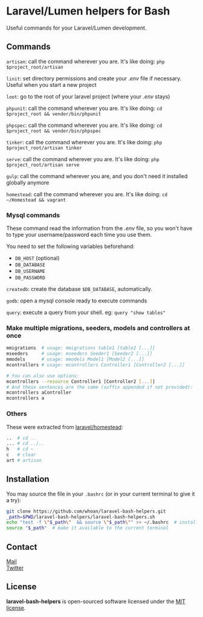 Laravel/Lumen helpers for Bash
==============================

Useful commands for your Laravel/Lumen development.

## Commands

`artisan`: call the command wherever you are. It's like doing: `php $project_root/artisan`

`linit`: set directory permissions and create your *.env* file if necessary. Useful when you start a new project

`loot`: go to the root of your laravel project (where your *.env* stays)

`phpunit`: call the command wherever you are. It's like doing: `cd $project_root && vendor/bin/phpunit`

`phpspec`: call the command wherever you are. It's like doing: `cd $project_root && vendor/bin/phpspec`

`tinker`: call the command wherever you are. It's like doing: `php $project_root/artisan tinker`

`serve`: call the command wherever you are. It's like doing: `php $project_root/artisan serve`

`gulp`: call the command wherever you are, and you don't need it installed globally anymore

`homestead`: call the command wherever you are. It's like doing: `cd ~/Homestead && vagrant`

### Mysql commands

These command read the information from the *.env* file, so you won't have to type your username/password each time you use them.

You need to set the following variables beforehand:

- `DB_HOST` (optional)
- `DB_DATABASE`
- `DB_USERNAME`
- `DB_PASSWORD`

`createdb`: create the database `$DB_DATABASE`, automatically.

`godb`: open a mysql console ready to execute commands

`query`: execute a query from your shell. eg: `query "show tables"`

### Make multiple migrations, seeders, models and controllers at once

```bash
mmigrations  # usage: mmigrations table1 [table2 [...]]
mseeders     # usage: mseeders Seeder1 [Seeder2 [...]]
mmodels      # usage: mmodels Model1 [Model2 [...]]
mcontrollers # usage: mcontrollers Controller1 [Controller2 [...]]

# You can also use options:
mcontrollers --resource Controller1 [Controller2 [...]]
# And these sentences are the same (suffix appended if not provided):
mcontrollers aController
mcontrollers a
```

### Others

These were extracted from [laravel/homestead][laravel-homestead]:

```bash
..  # cd ..
... # cd ../..
h   # cd ~
c   # clear
art # artisan
```

## Installation

You may source the file in your `.bashrc` (or in your current terminal to give it a try):

```bash
git clone https://github.com/whoan/laravel-bash-helpers.git
_path=$PWD/laravel-bash-helpers/laravel-bash-helpers.sh
echo "test -f \"$_path\"  && source \"$_path\"" >> ~/.bashrc  # install it in your .bashrc
source "$_path"  # make it available to the current terminal
```

## Contact

[Mail][mail]  
[Twitter][twitter]

## License

**laravel-bash-helpers** is open-sourced software licensed under the [MIT license](http://opensource.org/licenses/MIT).

[mail]: mailto:juaneabadie@gmail.com
[twitter]: https://twitter.com/_whoan_
[laravel-homestead]: https://github.com/laravel/homestead
